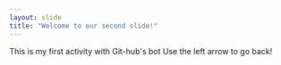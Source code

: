 ```yaml
---
layout: slide
title: "Welcome to our second slide!"
---
```

This is my first activity with Git-hub's bot
Use the left arrow to go back!
